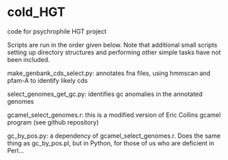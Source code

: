 cold_HGT
========

code for psychrophile HGT project

Scripts are run in the order given below.  Note that additional small scripts setting up directory structures and performing other simple tasks have not been included.

make_genbank_cds_select.py: annotates fna files, using hmmscan and pfam-A to identify likely cds

select_genomes_get_gc.py: identifies gc anomalies in the annotated genomes

gcamel_select_genomes.r: this is a modified version of Eric Collins gcamel program (see github repository)

gc_by_pos.py: a dependency of gcamel_select_genomes.r.  Does the same thing as gc_by_pos.pl, but in Python, for those of us who are deficient in Perl...
